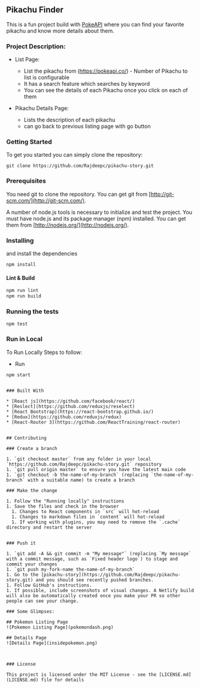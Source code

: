 ## Pikachu Finder

This is a fun project build with [PokeAPI](https://pokeapi.co/) where you can find your favorite pikachu and know more details about them.

### Project Description:
 * List Page:
    - List the pikachu from (https://pokeapi.co/) - Number of Pikachu to list is configurable
    - It has a search feature which searches by keyword
    - You can see the details of each Pikachu once you click on each of them

* Pikachu Details Page: 
    - Lists the description of each pikachu
    - can go back to previous listing page with go button

### Getting Started
To get you started you can simply clone the repository:

```
git clone https://github.com/Rajdeepc/pikachu-story.git
```

### Prerequisites
You need git to clone the repository. You can get git from
[http://git-scm.com/](http://git-scm.com/).

A number of node.js tools is necessary to initialize and test the project. You must have node.js and its package manager (npm) installed. You can get them from  [http://nodejs.org/](http://nodejs.org/).

### Installing

and install the dependencies
```
npm install
```

#### Lint & Build

```sh
npm run lint
npm run build
```

### Running the tests
```
npm test
```

### Run in Local

To Run Locally Steps to follow:

* Run
```
npm start


### Built With

* [React js](https://github.com/facebook/react/)
* [Reslect](https://github.com/reduxjs/reselect)
* [React Bootstrap](https://react-bootstrap.github.io/)
* [Redux](https://github.com/reduxjs/redux)
* [React-Router 3](https://github.com/ReactTraining/react-router)


## Contributing

### Create a branch

1. `git checkout master` from any folder in your local `https://github.com/Rajdeepc/pikachu-story.git` repository
1. `git pull origin master` to ensure you have the latest main code
1. `git checkout -b the-name-of-my-branch` (replacing `the-name-of-my-branch` with a suitable name) to create a branch

### Make the change

1. Follow the "Running locally" instructions
1. Save the files and check in the browser
  1. Changes to React components in `src` will hot-reload
  1. Changes to markdown files in `content` will hot-reload
  1. If working with plugins, you may need to remove the `.cache` directory and restart the server


### Push it

1. `git add -A && git commit -m "My message"` (replacing `My message` with a commit message, such as `Fixed header logo`) to stage and commit your changes
1. `git push my-fork-name the-name-of-my-branch`
1. Go to the [pikachu-story](https://github.com/Rajdeepc/pikachu-story.git) and you should see recently pushed branches.
1. Follow GitHub's instructions.
1. If possible, include screenshots of visual changes. A Netlify build will also be automatically created once you make your PR so other people can see your change.

### Some Glimpses:

## Pokemon Listing Page
![Pokemon Listing Page](pokemondash.png)

## Details Page
![Details Page](insidepokemon.png)



### License

This project is licensed under the MIT License - see the [LICENSE.md](LICENSE.md) file for details
